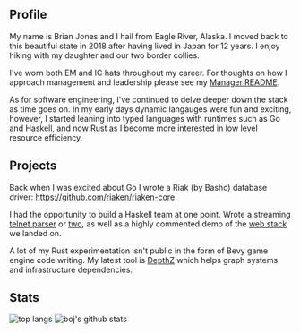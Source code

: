 ## Profile

My name is Brian Jones and I hail from Eagle River, Alaska. I moved back to this beautiful state in 2018 after having lived in Japan for 12 years. I enjoy hiking with my daughter and our two border collies.

I've worn both EM and IC hats throughout my career. For thoughts on how I approach management and leadership please see my [Manager README](https://managerreadme.com/readme/mojobojo).

As for software engineering, I've continued to delve deeper down the stack as time goes on. In my early days dynamic langauges were fun and exciting, however, I started leaning into typed languages with runtimes such as Go and Haskell, and now Rust as I become more interested in low level resource efficiency.

## Projects

Back when I was excited about Go I wrote a Riak (by Basho) database driver: https://github.com/riaken/riaken-core

I had the opportunity to build a Haskell team at one point. Wrote a streaming [telnet parser](https://github.com/alasconnect/pipes-telnet) or [two](https://github.com/alasconnect/streaming-network), as well as a highly commented demo of the [web stack](https://github.com/alasconnect/azure-demo) we landed on.

A lot of my Rust experimentation isn't public in the form of Bevy game engine code writing. My latest tool is [DepthZ](https://github.com/mta-solutions/depthz/) which helps graph systems and infrastructure dependencies.

## Stats

![top langs](https://github-readme-stats.vercel.app/api/top-langs/?username=boj&theme=tokyonight&layout=compact) ![boj's github stats](https://github-readme-stats.vercel.app/api?username=boj&theme=tokyonight)
